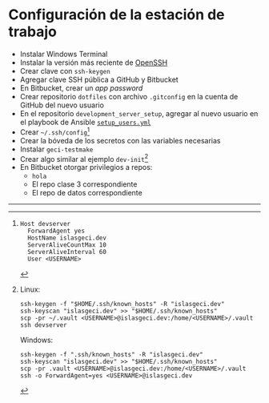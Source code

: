 # Configuración de la estación de trabajo

- Instalar Windows Terminal
- Instalar la versión más reciente de [OpenSSH](https://github.com/PowerShell/Win32-OpenSSH/releases)
- Crear clave con `ssh-keygen`
- Agregar clave SSH pública a GitHub y Bitbucket
- En Bitbucket, crear un _app password_
- Crear repositorio `dotfiles` con archivo `.gitconfig` en la cuenta de GitHub del nuevo usuario
- En el repositorio `development_server_setup`, agregar al nuevo usuario en el playbook de Ansible [`setup_users.yml`](https://github.com/IslasGECI/development_server_setup/blob/develop/ansible/setup_users.yml)
- Crear `~/.ssh/config`[^sshconfig]
- Crear la bóveda de los secretos con las variables necesarias
- Instalar `geci-testmake`
- Crear algo similar al ejemplo `dev-init`[^devinit]
- En Bitbucket otorgar privilegios a repos:
    - `hola`
    - El repo clase 3 correspondiente
    - El repo de datos correspondiente


---


[^sshconfig]:
    ```
    Host devserver
      ForwardAgent yes
      HostName islasgeci.dev
      ServerAliveCountMax 10
      ServerAliveInterval 60
      User <USERNAME>
    ```

[^devinit]:
     
    Linux:
    ```
    ssh-keygen -f "$HOME/.ssh/known_hosts" -R "islasgeci.dev"
    ssh-keyscan "islasgeci.dev" >> "$HOME/.ssh/known_hosts"
    scp -pr ~/.vault <USERNAME>@islasgeci.dev:/home/<USERNAME>/.vault
    ssh devserver
    ```

    Windows:
    ```
    ssh-keygen -f ".ssh/known_hosts" -R "islasgeci.dev"
    ssh-keyscan "islasgeci.dev" >> "$HOME/.ssh/known_hosts"
    scp -pr .vault <USERNAME>@islasgeci.dev:/home/<USERNAME>/.vault
    ssh -o ForwardAgent=yes <USERNAME>@islasgeci.dev
    ```

